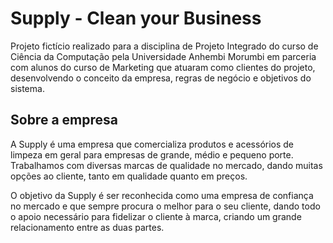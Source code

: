 # Supply - Clean your Business

Projeto fictício realizado para a disciplina de Projeto Integrado do curso de Ciência da Computação pela Universidade Anhembi Morumbi em parceria com alunos do curso de Marketing que atuaram como clientes do projeto, desenvolvendo o conceito da empresa, regras de negócio e objetivos do sistema.

## Sobre a empresa
A Supply é uma empresa que comercializa produtos e acessórios de limpeza em geral para empresas de grande, médio e pequeno porte. Trabalhamos com diversas marcas de qualidade no mercado, dando muitas opções ao cliente, tanto em qualidade quanto em preços.

O objetivo da Supply é ser reconhecida como uma empresa de confiança no mercado e que sempre procura o melhor para o seu cliente, dando todo o apoio necessário para fidelizar o cliente à marca, criando um grande relacionamento entre as duas partes.
